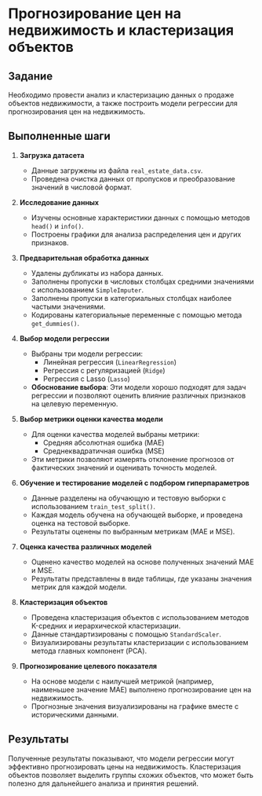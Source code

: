 # Прогнозирование цен на недвижимость и кластеризация объектов

## Задание
Необходимо провести анализ и кластеризацию данных о продаже объектов недвижимости, а также построить модели регрессии для прогнозирования цен на недвижимость.

## Выполненные шаги

1. **Загрузка датасета**
   - Данные загружены из файла `real_estate_data.csv`.
   - Проведена очистка данных от пропусков и преобразование значений в числовой формат.

2. **Исследование данных**
   - Изучены основные характеристики данных с помощью методов `head()` и `info()`.
   - Построены графики для анализа распределения цен и других признаков.

3. **Предварительная обработка данных**
   - Удалены дубликаты из набора данных.
   - Заполнены пропуски в числовых столбцах средними значениями с использованием `SimpleImputer`.
   - Заполнены пропуски в категориальных столбцах наиболее частыми значениями.
   - Кодированы категориальные переменные с помощью метода `get_dummies()`.

4. **Выбор модели регрессии**
   - Выбраны три модели регрессии:
     - Линейная регрессия (`LinearRegression`)
     - Регрессия с регуляризацией (`Ridge`)
     - Регрессия с Lasso (`Lasso`)
   - **Обоснование выбора**: Эти модели хорошо подходят для задач регрессии и позволяют оценить влияние различных признаков на целевую переменную.

5. **Выбор метрики оценки качества модели**
   - Для оценки качества моделей выбраны метрики:
     - Средняя абсолютная ошибка (MAE)
     - Среднеквадратичная ошибка (MSE)
   - Эти метрики позволяют измерять отклонение прогнозов от фактических значений и оценивать точность моделей.

6. **Обучение и тестирование моделей с подбором гиперпараметров**
   - Данные разделены на обучающую и тестовую выборки с использованием `train_test_split()`.
   - Каждая модель обучена на обучающей выборке, и проведена оценка на тестовой выборке.
   - Результаты оценены по выбранным метрикам (MAE и MSE).

7. **Оценка качества различных моделей**
   - Оценено качество моделей на основе полученных значений MAE и MSE.
   - Результаты представлены в виде таблицы, где указаны значения метрик для каждой модели.

8. **Кластеризация объектов**
   - Проведена кластеризация объектов с использованием методов K-средних и иерархической кластеризации.
   - Данные стандартизированы с помощью `StandardScaler`.
   - Визуализированы результаты кластеризации с использованием метода главных компонент (PCA).

9. **Прогнозирование целевого показателя**
   - На основе модели с наилучшей метрикой (например, наименьшее значение MAE) выполнено прогнозирование цен на недвижимость.
   - Прогнозные значения визуализированы на графике вместе с историческими данными.

## Результаты
Полученные результаты показывают, что модели регрессии могут эффективно прогнозировать цены на недвижимость. Кластеризация объектов позволяет выделить группы схожих объектов, что может быть полезно для дальнейшего анализа и принятия решений.
